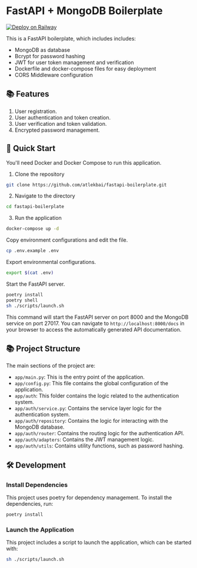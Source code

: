 # FastAPI + MongoDB Boilerplate

[![Deploy on Railway](https://railway.app/button.svg)](https://railway.app/template/WleFVe?referralCode=UBd_g_)

This is a FastAPI boilerplate, which includes includes:

- MongoDB as database
- Bcrypt for password hashing
- JWT for user token management and verification
- Dockerfile and docker-compose files for easy deployment
- CORS Middleware configuration

## 📚 Features

1. User registration.
2. User authentication and token creation.
3. User verification and token validation.
4. Encrypted password management.

## 🚀 Quick Start

You'll need Docker and Docker Compose to run this application.

1. Clone the repository

```bash
git clone https://github.com/atlekbai/fastapi-boilerplate.git
```

2. Navigate to the directory

```bash
cd fastapi-boilerplate
```

3. Run the application

```bash
docker-compose up -d
```

Copy environment configurations and edit the file.

```bash
cp .env.example .env
```

Export environmental configurations.

```bash
export $(cat .env)
```

Start the FastAPI server.

```bash
poetry install
poetry shell
sh ./scripts/launch.sh
```

This command will start the FastAPI server on port 8000 and the MongoDB service on port 27017. You can navigate to `http://localhost:8000/docs` in your browser to access the automatically generated API documentation.

## 📚 Project Structure

The main sections of the project are:

- `app/main.py`: This is the entry point of the application.
- `app/config.py`: This file contains the global configuration of the application.
- `app/auth`: This folder contains the logic related to the authentication system.
- `app/auth/service.py`: Contains the service layer logic for the authentication system.
- `app/auth/repository`: Contains the logic for interacting with the MongoDB database.
- `app/auth/router`: Contains the routing logic for the authentication API.
- `app/auth/adapters`: Contains the JWT management logic.
- `app/auth/utils`: Contains utility functions, such as password hashing.

## 🛠️ Development

### Install Dependencies

This project uses poetry for dependency management. To install the dependencies, run:

```bash
poetry install
```

### Launch the Application

This project includes a script to launch the application, which can be started with:

```bash
sh ./scripts/launch.sh
```

